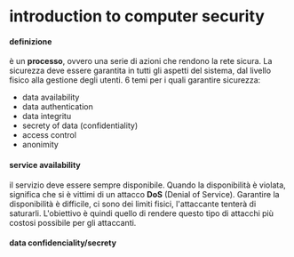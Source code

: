 # introduction to computer security

#### definizione

è un **processo**, ovvero una serie di azioni che rendono la rete sicura. La sicurezza deve essere garantita in tutti gli aspetti del sistema, dal livello fisico alla gestione degli utenti.
6 temi per i quali garantire sicurezza:
- data availability
- data authentication
- data integritu
- secrety of data (confidentiality)
- access control
- anonimity

#### service availability
il servizio deve essere sempre disponibile. Quando la disponibilità è violata, significa che si è vittimi di un attacco **DoS** (Denial of Service).
Garantire la disponibilità è difficile, ci sono dei limiti fisici, l'attaccante tenterà di saturarli.
L'obiettivo è quindi quello di rendere questo tipo di attacchi più costosi possibile per gli attaccanti.

#### data confidenciality/secrety
